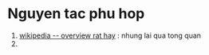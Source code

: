 Nguyen tac phu hop
==================
1. [wikipedia -- overview rat hay](https://en.wikipedia.org/wiki/Matching_principle) : nhung lai qua tong quan
2. 